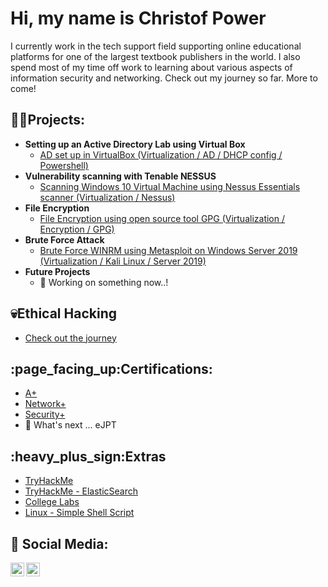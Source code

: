 <h1>Hi, my name is Christof Power</h1>
I currently work in the tech support field supporting online educational platforms for one of the largest textbook publishers in the world. I also spend most of my time off work to learning about various aspects of information security and networking. Check out my journey so far. More to come!

<h2>👨‍💻Projects:</h2>

- <b>Setting up an Active Directory Lab using Virtual Box</b>
  - [AD set up in VirtualBox (Virtualization / AD / DHCP config / Powershell)](https://github.com/chryber/Active-Directory-Lab-Project)
- <b>Vulnerability scanning with Tenable NESSUS</b>
  - [Scanning Windows 10 Virtual Machine using Nessus Essentials scanner (Virtualization / Nessus)](https://github.com/chryber/NESSUS-Vulnerability-Scanner)
- <b>File Encryption</b>
  - [File Encryption using open source tool GPG (Virtualization / Encryption / GPG)](https://github.com/chryber/File-Encryption-with-GPG-aka-GnuPG)
- <b>Brute Force Attack</b>
  - [Brute Force WINRM using Metasploit on Windows Server 2019 (Virtualization / Kali Linux / Server 2019)](https://github.com/chryber/Brute-Force-WINRM-using-Metasploit-for-AD-Access)
- <b>Future Projects</b>
  - 🔭 Working on something now..!

<h2>💀Ethical Hacking</h2>

- [Check out the journey](https://github.com/chryber/Eth-Hacking)

<h2>:page_facing_up:Certifications:</h2>
 
- [A+](https://www.credly.com/badges/ab04b24a-151d-4885-884f-4bdf2c426dc2/public_url)
- [Network+](https://www.credly.com/badges/08e11085-13dc-4a79-a2fc-c8f1c7572b24/public_url)
- [Security+](https://www.credly.com/badges/e81dd879-1e91-4172-adf0-79b285b438f4/public_url)
- 🔭 What's next ... eJPT

<h2>:heavy_plus_sign:Extras</h2>

  - [TryHackMe](https://github.com/chryber/TryHackME)
  - [TryHackMe - ElasticSearch](https://github.com/chryber/TryHackMe---ElasticSearch)
  - [College Labs](https://github.com/chryber/College-Labs)
  - [Linux - Simple Shell Script](https://youtu.be/I2ySqce31O4)

<h2> 🤳 Social Media:</h2>

[<img align="left" alt="ChristofPower | LinkedIn" width="22px" src="https://cdn.jsdelivr.net/npm/simple-icons@v3/icons/linkedin.svg" />][linkedin]
[<img align="left" alt="Chryber| YouTube" width="22px" src="https://cdn.jsdelivr.net/npm/simple-icons@v3/icons/youtube.svg" />][youtube]

[linkedin]: http://www.linkedin.com/in/christofpower
[youtube]: https://www.youtube.com/channel/UCRPRHU7DXCPkzAB2yLOLQkA
